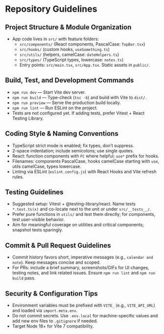 # Repository Guidelines

## Project Structure & Module Organization
- App code lives in `src/` with feature folders:
  - `src/components/` (React components, PascalCase: `TopBar.tsx`)
  - `src/hooks/` (custom hooks, `useSomething.ts`)
  - `src/utils/` (helpers, camelCase: `dateHelpers.ts`)
  - `src/types/` (TypeScript types, lowercase: `notes.ts`)
  - Entry points: `src/main.tsx`, `src/App.tsx`. Static assets in `public/`.

## Build, Test, and Development Commands
- `npm run dev` — Start Vite dev server.
- `npm run build` — Type-check (`tsc -b`) and build with Vite to `dist/`.
- `npm run preview` — Serve the production build locally.
- `npm run lint` — Run ESLint on the project.
- Tests are not configured yet. If adding tests, prefer Vitest + React Testing Library.

## Coding Style & Naming Conventions
- TypeScript strict mode is enabled; fix types, don’t suppress.
- 2-space indentation; include semicolons; use single quotes.
- React: function components with `FC` where helpful; `use*` prefix for hooks.
- Filenames: components PascalCase, hooks camelCase starting with `use`, utils camelCase, types lowercase.
- Linting via ESLint (`eslint.config.js`) with React Hooks and Vite refresh rules.

## Testing Guidelines
- Suggested setup: Vitest + @testing-library/react. Name tests `*.test.ts(x)` and co-locate next to the unit or under `src/__tests__/`.
- Prefer pure functions in `utils/` and test them directly; for components, test user-visible behavior.
- Aim for meaningful coverage on utilities and critical components; snapshot tests sparingly.

## Commit & Pull Request Guidelines
- Commit history favors short, imperative messages (e.g., `calendar and note`). Keep messages concise and scoped.
- For PRs: include a brief summary, screenshots/GIFs for UI changes, testing notes, and link related issues. Ensure `npm run lint` and `npm run build` pass.

## Security & Configuration Tips
- Environment variables must be prefixed with `VITE_` (e.g., `VITE_API_URL`) and loaded via `import.meta.env`.
- Do not commit secrets. Use `.env.local` for machine-specific values and add new env files to `.gitignore` if needed.
- Target Node 18+ for Vite 7 compatibility.
